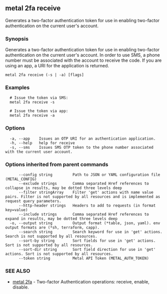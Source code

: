 ## metal 2fa receive

Generates a two-factor authentication token for use in enabling two-factor authentication on the current user's account.

### Synopsis

Generates a two-factor authentication token for use in enabling two-factor authentication on the current user's account. In order to use SMS, a phone number must be associated with the account to receive the code. If you are using an app, a URI for the application is returned.

```
metal 2fa receive (-s | -a) [flags]
```

### Examples

```
  # Issue the token via SMS:
  metal 2fa receive -s 

  # Issue the token via app:
  metal 2fa receive -a
```

### Options

```
  -a, --app    Issues an OTP URI for an authentication application.
  -h, --help   help for receive
  -s, --sms    Issues SMS OTP token to the phone number associated with the current user account.
```

### Options inherited from parent commands

```
      --config string         Path to JSON or YAML configuration file (METAL_CONFIG)
      --exclude strings       Comma separated Href references to collapse in results, may be dotted three levels deep
      --filter stringArray    Filter 'get' actions with name value pairs. Filter is not supported by all resources and is implemented as request query parameters.
      --http-header strings   Headers to add to requests (in format key=value)
      --include strings       Comma separated Href references to expand in results, may be dotted three levels deep
  -o, --output string         Output format (*table, json, yaml). env output formats are (*sh, terraform, capp).
      --search string         Search keyword for use in 'get' actions. Search is not supported by all resources.
      --sort-by string        Sort fields for use in 'get' actions. Sort is not supported by all resources.
      --sort-dir string       Sort field direction for use in 'get' actions. Sort is not supported by all resources.
      --token string          Metal API Token (METAL_AUTH_TOKEN)
```

### SEE ALSO

* [metal 2fa](metal_2fa.md)	 - Two-factor Authentication operations: receive, enable, disable.

